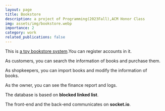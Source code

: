 ```yaml
---
layout: page
title: Bookstore
description: a project of Programming(2023Fall),ACM Honor Class
img: assets/img/bookstore.webp
importance: 2
category: work
related_publications: false
---
```


This is [a toy bookstore system](https://github.com/Seven-Streams/Bookstore).You can register accounts in it.

As customers, you can search the information of books and purchase them.

As shopkeepers, you can import books and modify the information of books.

As the owner, you can see the finance report and logs.

The database is based on **blocked linked list**.

The front-end and the back-end communicates on **socket.io**.
